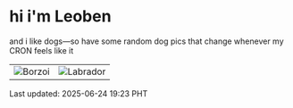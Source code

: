 # hi i'm Leoben

and i like dogs—so have some random dog pics that change whenever my CRON feels like it

|  |  |
|--------|----------|
| ![Borzoi](https://random-dog-vercel.vercel.app/api/random-borzoi?v=1750764235) | ![Labrador](https://random-dog-vercel.vercel.app/api/random-labrador?v=1750764235) |

Last updated: 2025-06-24 19:23 PHT
